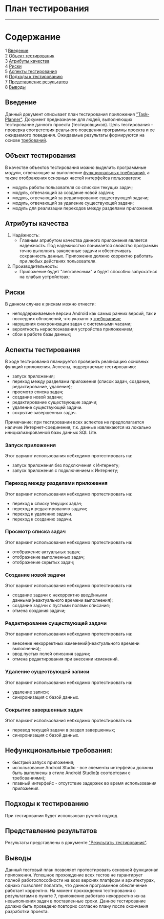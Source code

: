 # План тестирования
---

# Содержание
1 [Введение](#introduction)  
2 [Объект тестирования](#items)  
3 [Атрибуты качества](#quality)  
4 [Риски](#risk)  
5 [Аспекты тестирования](#features)  
6 [Подходы к тестированию](#approach)  
7 [Представление результатов](#pass)  
8 [Выводы](#conclusion)

<a name="introduction"/>

## Введение

Данный документ описывает план тестирования приложения ["Task-Planner"](https://github.com/sasha451/Task-Planner). Документ предназначен для людей, выполняющих тестирование данного проекта (тестировщиков). Цель тестирования - проверка соответствия реального поведения программы проекта и ее ожидаемого поведения. Ожидаемые результаты формируются на основе [требований](https://github.com/sasha451/Task-Planner/blob/master/Documents/SRS.md).

<a name="items"/>

## Объект тестирования

В качестве объектов тестирования можно выделить программные модули, отвечающие за выполнение [функциональных требований](https://github.com/sasha451/Task-Planner/blob/master/Documents/SRS.md#functional_requirements), а также отображения основных частей интерфейса пользователя:

* модуль работы пользователя со списком текущих задач;
* модуль, отвечающий за создание новой задачи;
* модуль, отвечающий за редактирование существующей задачи;
* модуль, отвечающий за удаление существующей задачи;
* модуль для реализации переходов между разделами приложения. 

<a name="quality"/>

## Атрибуты качества

1. Надёжность:
    - Главным атрибутом качества данного приложения является надежность. Под надежностью понимается свойство программы точно выполнять заявленные задачи и обеспечивать сохранность данных. Приложение должно корректно работать при любых действиях пользователя.
2. Производительность:
    - Приложение будет "легковесным" и будет способно запускаться на слабых устройствах;

<a name="risk"/>

## Риски

В данном случае к рискам можно отнести:
* неподдерживаемые версии Android как самых ранних версий, так и последних обновлений, что указано в [требованиях](https://github.com/sasha451/Task-Planner/blob/master/Documents/SRS.md#assumptions_and_dependencies);
* нарушения синхронизации задач с системными часами;
* вероятность нераспознавания устройства приложением;
* сбои в работе базы данных;
<a name="features"/>

## Аспекты тестирования

В ходе тестирования планируется проверить реализацию основных функций приложения. Аспекты, подвергаемые тестированию: 
* запуск приложения;
* переход между разделами приложения (список задач, создание, редактирование, удаление);
* просмотр списка задач;
* создание новой задачи;
* редактирование существующие задачи;
* удаление существующей задачи.
* cокрытие завершенных задач.

Примечание: при тестировании всех аспектов не предполагается наличие Интернет-соединения, т.к. данные извлекаются из локально инициализированной базы данных SQL Lite.

### Запуск приложения
Этот вариант использования небходимо протестировать на:
* запуск приложения без подключения к Интернету;
* запуск приложения с подключением к Интернету;


### Переход между разделами приложения
Этот вариант использования небходимо протестировать на:
* переход к списку текущих задач;
* переход к редактированию задачи;
* переход к удалению задачи.
* переход к созданию задачи.

### Просмотр списка задач
Этот вариант использования небходимо протестировать на:
* отображение актуальных задач;
* отображение выполненных задач;
* отображение скрытых задач;

### Создание новой задачи
Этот вариант использования небходимо протестировать на:
* создание задачи с некорректно введёнными данными(неактуального времени выполнения);
* создание задачи с пустыми полями описания;
* отмена создания задачи;

### Редактирование существующей задачи
Этот вариант использования небходимо протестировать на:
* внесение некорректных изменений(неактуального времени выполнения);
* ввод пустых полей описания задачи;
* отмена редактирования при внесении изменений.

### Удаление существующей записи
Этот вариант использования небходимо протестировать на:
* удаление записи;
* синхронизация с базой данных.

### Сокрытие завершенных задач
Этот вариант использования небходимо протестировать на:
* перевод текущей задачи в раздел завершенных;
* синхронизация с базой данных.

## Нефункциональные требования:
* быстрый запуск приложения;
* использование Android Studio - все элементы интерфейса должны быть выполнены в стиле Android Studio(в соответсвии с требованиями);
* плавный интерфейс - отсутствие задержек во время использования приложения.

<a name="approach"/>

## Подходы к тестированию

При тестировании будет использован ручной подход.

<a name="pass"/>

## Представление результатов

Результаты представлены  в документе ["Результаты тестирования"](https://github.com/s1ovak/PhoneShop/blob/master/Testing/TestResults.md).

<a name="conclusion"/>

## Выводы

Данный тестовый план позволяет протестировать основной функционал приложения. Успешное прохождение всех тестов не гарантирует полной работоспособности на всех версиях платформ и архитектурах, однако позволяет полагать, что данное программное обеспечение работает корректно. На момент прохождения тестирования с результатами в пункте 7, приложение работало некорректно из-за невыполнения задач в поставленные сроки. Данное тестирование должно быть проведено повторно согласно плану после окончания разработки проекта.
